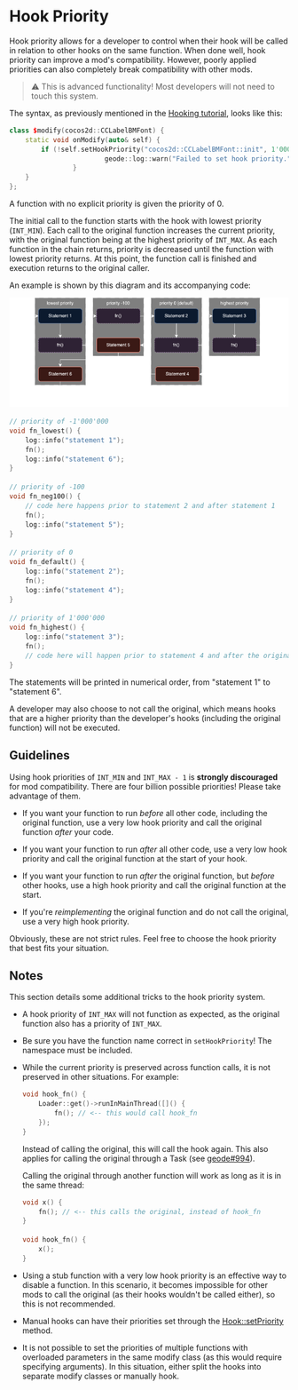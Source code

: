 # Hook Priority

Hook priority allows for a developer to control when their hook will be called in relation to other hooks on the same function. When done well, hook priority can improve a mod's compatibility. However, poorly applied priorities can also completely break compatibility with other mods.

> :warning: This is advanced functionality! Most developers will not need to touch this system.

The syntax, as previously mentioned in the [Hooking tutorial](/tutorials/modify.md), looks like this:

```cpp
class $modify(cocos2d::CCLabelBMFont) {
    static void onModify(auto& self) {
        if (!self.setHookPriority("cocos2d::CCLabelBMFont::init", 1'000'000'000)) {
						geode::log::warn("Failed to set hook priority.");
				}
    }
};
```

A function with no explicit priority is given the priority of 0.

The initial call to the function starts with the hook with lowest priority (`INT_MIN`).
Each call to the original function increases the current priority, with the original function being at the highest priority of `INT_MAX`.
As each function in the chain returns, priority is decreased until the function with lowest priority returns.
At this point, the function call is finished and execution returns to the original caller.

An example is shown by this diagram and its accompanying code:

![Diagram detailing the flow of execution for a hooked function](/assets/hook_priority.png)

```cpp
// priority of -1'000'000
void fn_lowest() {
    log::info("statement 1");
    fn();
    log::info("statement 6");
}

// priority of -100
void fn_neg100() {
    // code here happens prior to statement 2 and after statement 1
    fn();
    log::info("statement 5");
}

// priority of 0
void fn_default() {
    log::info("statement 2");
    fn();
    log::info("statement 4");
}

// priority of 1'000'000
void fn_highest() {
    log::info("statement 3");
    fn();
    // code here will happen prior to statement 4 and after the original function call
}
```

The statements will be printed in numerical order, from "statement 1" to "statement 6".

A developer may also choose to not call the original, which means hooks that are a higher priority than the developer's hooks (including the original function) will not be executed.

## Guidelines

Using hook priorities of `INT_MIN` and `INT_MAX - 1` is **strongly discouraged** for mod compatibility.
There are four billion possible priorities! Please take advantage of them.

- If you want your function to run _before_ all other code, including the original function, use a very low hook priority and call the original function _after_ your code.

- If you want your function to run _after_ all other code, use a very low hook priority and call the original function at the start of your hook.

- If you want your function to run _after_ the original function, but _before_ other hooks, use a high hook priority and call the original function at the start.

- If you're _reimplementing_ the original function and do not call the original, use a very high hook priority.

Obviously, these are not strict rules. Feel free to choose the hook priority that best fits your situation.

## Notes

This section details some additional tricks to the hook priority system.

- A hook priority of `INT_MAX` will not function as expected, as the original function also has a priority of `INT_MAX`.

- Be sure you have the function name correct in `setHookPriority`! The namespace must be included.

- While the current priority is preserved across function calls, it is not preserved in other situations. For example:

  ```cpp
  void hook_fn() {
      Loader::get()->runInMainThread([]() {
          fn(); // <-- this would call hook_fn
      });
  }
  ```

  Instead of calling the original, this will call the hook again. This also applies for calling the original through a Task (see [geode#994](https://github.com/geode-sdk/geode/issues/994)).

  Calling the original through another function will work as long as it is in the same thread:

  ```cpp
  void x() {
      fn(); // <-- this calls the original, instead of hook_fn
  }

  void hook_fn() {
      x();
  }
  ```

- Using a stub function with a very low hook priority is an effective way to disable a function. In this scenario, it becomes impossible for other mods to call the original (as their hooks wouldn't be called either), so this is not recommended.

- Manual hooks can have their priorities set through the [Hook::setPriority](/classes/geode/Hook#setPriority) method.

- It is not possible to set the priorities of multiple functions with overloaded parameters in the same modify class (as this would require specifying arguments). In this situation, either split the hooks into separate modify classes or manually hook.
